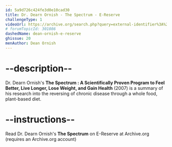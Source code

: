```yaml
---
id: 5a9d726c424fe3d0e10cad30
title: Dr. Dearn Ornish - The Spectrum - E-Reserve
challengeType: 1
videoUrl: https://archive.org/search.php?query=external-identifier%3A%22urn%3Aoclc%3Arecord%3A1225858581%22%20OR%20external-identifier%3A%22urn%3Aoclc%3Arecord%3A234186132%22%20OR%20external-identifier%3A%22urn%3Aoclc%3Arecord%3A1151349288%22
# forumTopicId: 301086
dashedName: dean-ornish-e-reserve
ghissue: 20
menAuthor: Dean Ornish
---
```


# --description--

Dr. Dearn Ornish's __The Spectrum : A Scientifically Proven Program to Feel Better, Live Longer, Lose Weight, and Gain Health__ (2007) is a summary of his research into the reversing of chronic disease through a whole food, plant-based diet.


# --instructions--

Read Dr. Dearn Ornish's __The Spectrum__ on E-Reserve at Archive.org (requires an Archive.org account)



